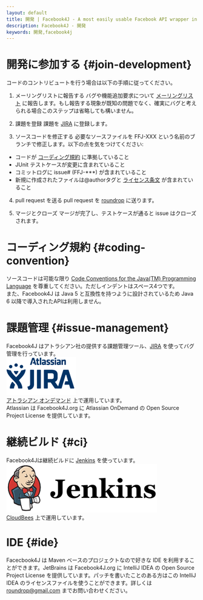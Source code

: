 ```yaml
---
layout: default
title: 開発 | Facebook4J - A most easily usable Facebook API wrapper in Java
description: Facebook4J - 開発
keywords: 開発,facebook4j
---
```

# 開発に参加する {#join-development}

コードのコントリビュートを行う場合は以下の手順に従ってください。

1. メーリングリストに報告する
バグや機能追加要求について [メーリングリスト](http://groups.google.com/group/facebook4j-j) に報告します。もし報告する現象が既知の問題でなく、確実にバグと考えられる場合このステップは省略しても構いません。

2. 課題を登録
課題を [JIRA](https://roundrop.atlassian.net/browse/FFJ) に登録します。

3. ソースコードを修正する
必要なソースファイルを FFJ-XXX という名前のブランチで修正します。以下の点を気をつけてください:
* コードが [コーディング規約](#coding-convention) に準拠していること
* JUnit テストケースが変更に含まれていること
* コミットログに issue# (FFJ-***) が含まれていること
* 新規に作成されたファイルは@authorタグと [ライセンス条文](/ja/index.html#license) が含まれていること

4. pull request を送る
pull request を [roundrop](http://github.com/roundrop) に送ります。

5. マージとクローズ
マージが完了し、テストケースが通ると issue はクローズされます。

# コーディング規約 {#coding-convention}
ソースコードは可能な限り [Code Conventions for the Java(TM) Programming Language](http://www.oracle.com/technetwork/java/codeconvtoc-136057.html) を尊重してください。ただしインデントはスペース4つです。  
また、Facebook4J は Java 5 と互換性を持つように設計されているため Java 6 以降で導入されたAPIは利用しません。

# 課題管理 {#issue-management}
Facebook4J はアトラシアン社の提供する課題管理ツール、[JIRA](https://roundrop.atlassian.net/browse/FFJ) を使ってバグ管理を行っています。  
[![JIRA](/images/jira.png)](https://roundrop.atlassian.net/browse/FFJ)  
[アトラシアン オンデマンド](https://www.atlassian.com/ja/software/ondemand/overview) 上で運用しています。  
Atlassian は Facebook4J.org に Atlassian OnDemand の Open Source Project License を提供しています。

# 継続ビルド {#ci}
Facebook4Jは継続ビルドに [Jenkins](https://roundrop.ci.cloudbees.com/job/F4J/) を使っています。  
[![Jenkins](/images/jenkins_logo.png)](https://roundrop.ci.cloudbees.com/job/F4J/)  
[CloudBees](http://www.cloudbees.com) 上で運用しています。

# IDE {#ide}
Facecbook4J は Maven ベースのプロジェクトなので好きな IDE を利用することができます。JetBrains は Facebook4J.org に IntelliJ IDEA の Open Source Project License を提供しています。パッチを書いたことのある方はこの IntelliJ IDEA のライセンスファイルを使うことができます。詳しくは roundrop@gmail.com までお問い合わせください。
